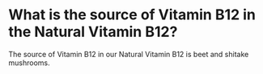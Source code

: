 # What is the source of Vitamin B12 in the Natural Vitamin B12?

The source of Vitamin B12 in our Natural Vitamin B12 is beet and shitake mushrooms.